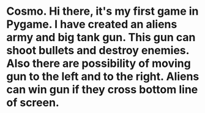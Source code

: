 # Cosmo. Hi there, it's my first game in Pygame. I have created an aliens army and big tank gun. This gun can shoot bullets and destroy enemies. Also there are possibility of moving gun to the left and to the right. Aliens can win gun if they cross bottom line of screen.
